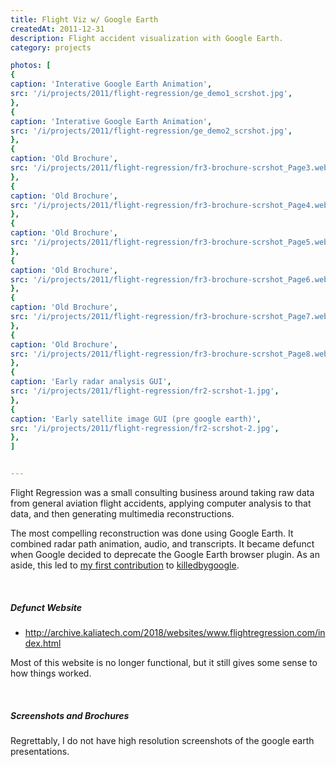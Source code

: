 ```yaml
---
title: Flight Viz w/ Google Earth
createdAt: 2011-12-31
description: Flight accident visualization with Google Earth.
category: projects

photos: [
{
caption: 'Interative Google Earth Animation',
src: '/i/projects/2011/flight-regression/ge_demo1_scrshot.jpg',
},
{
caption: 'Interative Google Earth Animation',
src: '/i/projects/2011/flight-regression/ge_demo2_scrshot.jpg',
},
{
caption: 'Old Brochure',
src: '/i/projects/2011/flight-regression/fr3-brochure-scrshot_Page3.webp',
},
{
caption: 'Old Brochure',
src: '/i/projects/2011/flight-regression/fr3-brochure-scrshot_Page4.webp',
},
{
caption: 'Old Brochure',
src: '/i/projects/2011/flight-regression/fr3-brochure-scrshot_Page5.webp',
},
{
caption: 'Old Brochure',
src: '/i/projects/2011/flight-regression/fr3-brochure-scrshot_Page6.webp',
},
{
caption: 'Old Brochure',
src: '/i/projects/2011/flight-regression/fr3-brochure-scrshot_Page7.webp',
},
{
caption: 'Old Brochure',
src: '/i/projects/2011/flight-regression/fr3-brochure-scrshot_Page8.webp',
},
{
caption: 'Early radar analysis GUI',
src: '/i/projects/2011/flight-regression/fr2-scrshot-1.jpg',
},
{
caption: 'Early satellite image GUI (pre google earth)',
src: '/i/projects/2011/flight-regression/fr2-scrshot-2.jpg',
},
]


---
```


Flight Regression was a small consulting business around taking raw data from general aviation flight accidents,
applying computer analysis to that data, and then generating multimedia reconstructions.

The most compelling reconstruction was done using Google Earth. It combined radar path animation, audio, and
transcripts. It became defunct when Google decided to deprecate the Google Earth browser plugin. As an aside, this led
to <a href="https://github.com/codyogden/killedbygoogle/pull/320">my first contribution</a>
to <a href="https://killedbygoogle.com/">killedbygoogle</a>.

<br/>  

##### Defunct Website

* http://archive.kaliatech.com/2018/websites/www.flightregression.com/index.html

Most of this website is no longer functional, but it still gives some sense to how things worked.

<br/>

##### Screenshots and Brochures

Regrettably, I do not have high resolution screenshots of the google earth presentations.

<blog-post-photos-simple :photos=photos></blog-post-photos-simple>